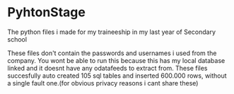 # PyhtonStage
The python files i made for my traineeship in my last year of Secondary school

These files don't contain the passwords and usernames i used from the company. 
You wont be able to run this because this has my local database linked and it doesnt have any odatafeeds to extract from.
These files succesfully auto created 105 sql tables and inserted 600.000 rows, without a single fault one.(for obvious privacy reasons i cant share these)